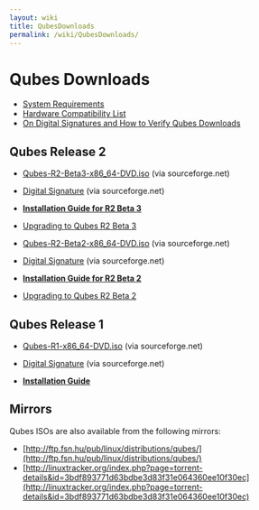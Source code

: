 ```yaml
---
layout: wiki
title: QubesDownloads
permalink: /wiki/QubesDownloads/
---
```


Qubes Downloads
===============

-   [System Requirements](/wiki/SystemRequirements)
-   [Hardware Compatibility List](/wiki/HCL)
-   [On Digital Signatures and How to Verify Qubes Downloads](/wiki/VerifyingSignatures)

Qubes Release 2
---------------

-   [​Qubes-R2-Beta3-x86\_64-DVD.iso](http://sourceforge.net/projects/qubesos/files/Qubes-R2-Beta3-x86_64-DVD.iso/download) (via sourceforge.net)
-   [​Digital Signature](http://sourceforge.net/projects/qubesos/files/Qubes-R2-Beta3-x86_64-DVD.iso.asc/download) (via sourceforge.net)

-   **[Installation Guide for R2 Beta 3](/wiki/InstallationGuideR2B3)**
-   [Upgrading to Qubes R2 Beta 3](/wiki/UpgradeToR2B3)

-   [​Qubes-R2-Beta2-x86\_64-DVD.iso](http://sourceforge.net/projects/qubesos/files/Qubes-R2-Beta2-x86_64-DVD.iso/download) (via sourceforge.net)
-   [​Digital Signature](http://sourceforge.net/projects/qubesos/files/Qubes-R2-Beta2-x86_64-DVD.iso.asc/download) (via sourceforge.net)

-   **[Installation Guide for R2 Beta 2](/wiki/InstallationGuideR2B2)**
-   [Upgrading to Qubes R2 Beta 2](/wiki/UpgradeToR2B2)

Qubes Release 1
---------------

-   [​Qubes-R1-x86\_64-DVD.iso](http://sourceforge.net/projects/qubesos/files/Qubes-R1-x86_64-DVD.iso/download) (via sourceforge.net)
-   [​Digital Signature](http://sourceforge.net/projects/qubesos/files/Qubes-R1-x86_64-DVD.iso.asc/download) (via sourceforge.net)

-   **[Installation Guide](/wiki/InstallationGuide)**

Mirrors
-------

Qubes ISOs are also available from the following mirrors:

-   [​http://ftp.fsn.hu/pub/linux/distributions/qubes/](http://ftp.fsn.hu/pub/linux/distributions/qubes/)
-   [​http://linuxtracker.org/index.php?page=torrent-details&id=3bdf893771d63bdbe3d83f31e064360ee10f30ec](http://linuxtracker.org/index.php?page=torrent-details&id=3bdf893771d63bdbe3d83f31e064360ee10f30ec)

